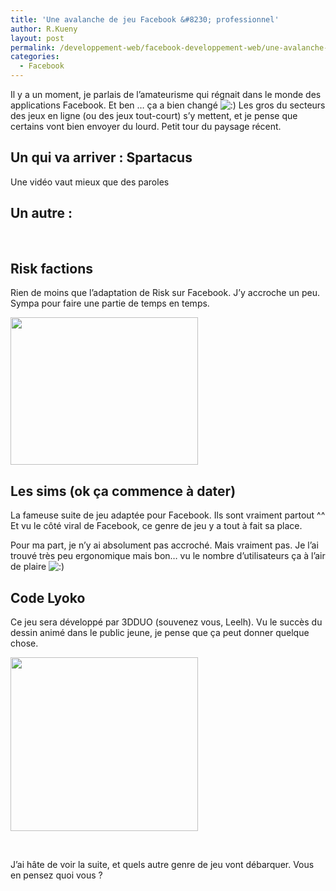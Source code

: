 ```yaml
---
title: 'Une avalanche de jeu Facebook &#8230; professionnel'
author: R.Kueny
layout: post
permalink: /developpement-web/facebook-developpement-web/une-avalanche-de-jeu-facebook-professionnel
categories:
  - Facebook
---
```

Il y a un moment, je parlais de l&rsquo;amateurisme qui régnait dans le monde des applications Facebook. Et ben &#8230; ça a bien changé <img src="http://rkueny.fr/wp-includes/images/smilies/icon_smile.gif" alt=":)" class="wp-smiley" /> Les gros du secteurs des jeux en ligne (ou des jeux tout-court) s&rsquo;y mettent, et je pense que certains vont bien envoyer du lourd. Petit tour du paysage récent.

## Un qui va arriver : Spartacus

Une vidéo vaut mieux que des paroles



## Un autre :



&nbsp;

## <!--more-->

## Risk factions

Rien de moins que l&rsquo;adaptation de Risk sur Facebook. J&rsquo;y accroche un peu. Sympa pour faire une partie de temps en temps.

<a href="http://rkueny.fr/wp-content/uploads/2012/01/risk-factions-facebook-game.jpg" rel="lightbox[1417]"><img class="aligncenter size-medium wp-image-1420" title="risk-factions-facebook-game" src="http://rkueny.fr/wp-content/uploads/2012/01/risk-factions-facebook-game-300x236.jpg" alt="" width="300" height="236" /></a>

## Les sims (ok ça commence à dater)

La fameuse suite de jeu adaptée pour Facebook. Ils sont vraiment partout ^^ Et vu le côté viral de Facebook, ce genre de jeu y a tout à fait sa place.

Pour ma part, je n&rsquo;y ai absolument pas accroché. Mais vraiment pas. Je l&rsquo;ai trouvé très peu ergonomique mais bon&#8230; vu le nombre d&rsquo;utilisateurs ça à l&rsquo;air de plaire <img src="http://rkueny.fr/wp-includes/images/smilies/icon_smile.gif" alt=":)" class="wp-smiley" />

## Code Lyoko

Ce jeu sera développé par 3DDUO (souvenez vous, Leelh). Vu le succès du dessin animé dans le public jeune, je pense que ça peut donner quelque chose.

<a href="http://rkueny.fr/wp-content/uploads/2012/01/codelyoko.jpg" rel="lightbox[1417]"><img class="aligncenter size-medium wp-image-1418" title="codelyoko" src="http://rkueny.fr/wp-content/uploads/2012/01/codelyoko-300x278.jpg" alt="" width="300" height="278" /></a>

&nbsp;

J&rsquo;ai hâte de voir la suite, et quels autre genre de jeu vont débarquer. Vous en pensez quoi vous ?